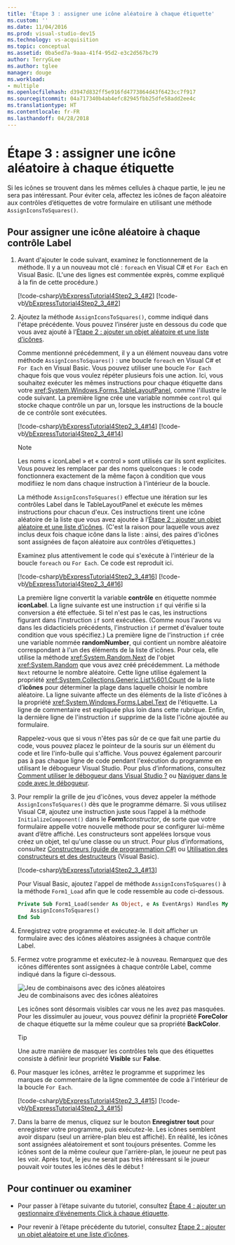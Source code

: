 ```yaml
---
title: 'Étape 3 : assigner une icône aléatoire à chaque étiquette'
ms.custom: ''
ms.date: 11/04/2016
ms.prod: visual-studio-dev15
ms.technology: vs-acquisition
ms.topic: conceptual
ms.assetid: 0ba5ed7a-9aaa-41f4-95d2-e3c2d567bc79
author: TerryGLee
ms.author: tglee
manager: douge
ms.workload:
- multiple
ms.openlocfilehash: d3947d832ff5e916fd4773864d43f6423cc7f917
ms.sourcegitcommit: 04a717340b4ab4efc82945fbb25dfe58add2ee4c
ms.translationtype: HT
ms.contentlocale: fr-FR
ms.lasthandoff: 04/28/2018
---
```

# <a name="step-3-assign-a-random-icon-to-each-label"></a>Étape 3 : assigner une icône aléatoire à chaque étiquette
Si les icônes se trouvent dans les mêmes cellules à chaque partie, le jeu ne sera pas intéressant. Pour éviter cela, affectez les icônes de façon aléatoire aux contrôles d’étiquettes de votre formulaire en utilisant une méthode `AssignIconsToSquares()`.  

## <a name="to-assign-a-random-icon-to-each-label"></a>Pour assigner une icône aléatoire à chaque contrôle Label  

1.  Avant d'ajouter le code suivant, examinez le fonctionnement de la méthode. Il y a un nouveau mot clé : `foreach` en Visual C# et `For Each` en Visual Basic. (L'une des lignes est commentée exprès, comme expliqué à la fin de cette procédure.)  

     [!code-csharp[VbExpressTutorial4Step2_3_4#2](../ide/codesnippet/CSharp/step-3-assign-a-random-icon-to-each-label_1.cs)]
     [!code-vb[VbExpressTutorial4Step2_3_4#2](../ide/codesnippet/VisualBasic/step-3-assign-a-random-icon-to-each-label_1.vb)]  
  
2.  Ajoutez la méthode `AssignIconsToSquares()`, comme indiqué dans l'étape précédente. Vous pouvez l’insérer juste en dessous du code que vous avez ajouté à l’[Étape 2 : ajouter un objet aléatoire et une liste d’icônes](../ide/step-2-add-a-random-object-and-a-list-of-icons.md).  
  
     Comme mentionné précédemment, il y a un élément nouveau dans votre méthode `AssignIconsToSquares()` : une boucle `foreach` en Visual C# et `For Each` en Visual Basic. Vous pouvez utiliser une boucle `For Each` chaque fois que vous voulez répéter plusieurs fois une action. Ici, vous souhaitez exécuter les mêmes instructions pour chaque étiquette dans votre <xref:System.Windows.Forms.TableLayoutPanel>, comme l'illustre le code suivant. La première ligne crée une variable nommée `control` qui stocke chaque contrôle un par un, lorsque les instructions de la boucle de ce contrôle sont exécutées.  
  
     [!code-csharp[VbExpressTutorial4Step2_3_4#14](../ide/codesnippet/CSharp/step-3-assign-a-random-icon-to-each-label_2.cs)]
     [!code-vb[VbExpressTutorial4Step2_3_4#14](../ide/codesnippet/VisualBasic/step-3-assign-a-random-icon-to-each-label_2.vb)]  

    > [!NOTE]
    >  Les noms « iconLabel » et « control » sont utilisés car ils sont explicites. Vous pouvez les remplacer par des noms quelconques : le code fonctionnera exactement de la même façon à condition que vous modifiiez le nom dans chaque instruction à l'intérieur de la boucle.  
  
     La méthode `AssignIconsToSquares()` effectue une itération sur les contrôles Label dans le TableLayoutPanel et exécute les mêmes instructions pour chacun d'eux. Ces instructions tirent une icône aléatoire de la liste que vous avez ajoutée à l’[Étape 2 : ajouter un objet aléatoire et une liste d’icônes](../ide/step-2-add-a-random-object-and-a-list-of-icons.md). (C'est la raison pour laquelle vous avez inclus deux fois chaque icône dans la liste : ainsi, des paires d'icônes sont assignées de façon aléatoire aux contrôles d’étiquettes.)  
  
     Examinez plus attentivement le code qui s'exécute à l'intérieur de la boucle `foreach` ou `For Each`. Ce code est reproduit ici.  

     [!code-csharp[VbExpressTutorial4Step2_3_4#16](../ide/codesnippet/CSharp/step-3-assign-a-random-icon-to-each-label_3.cs)]
     [!code-vb[VbExpressTutorial4Step2_3_4#16](../ide/codesnippet/VisualBasic/step-3-assign-a-random-icon-to-each-label_3.vb)]  
  
     La première ligne convertit la variable **contrôle** en étiquette nommée **iconLabel**. La ligne suivante est une instruction `if` qui vérifie si la conversion a été effectuée. Si tel n'est pas le cas, les instructions figurant dans l'instruction `if` sont exécutées. (Comme nous l'avons vu dans les didacticiels précédents, l'instruction `if` permet d'évaluer toute condition que vous spécifiez.) La première ligne de l'instruction `if` crée une variable nommée **randomNumber**, qui contient un nombre aléatoire correspondant à l'un des éléments de la liste d'icônes. Pour cela, elle utilise la méthode <xref:System.Random.Next> de l'objet <xref:System.Random> que vous avez créé précédemment. La méthode `Next` retourne le nombre aléatoire. Cette ligne utilise également la propriété <xref:System.Collections.Generic.List%601.Count> de la liste d’**icônes** pour déterminer la plage dans laquelle choisir le nombre aléatoire. La ligne suivante affecte un des éléments de la liste d'icônes à la propriété <xref:System.Windows.Forms.Label.Text> de l'étiquette. La ligne de commentaire est expliquée plus loin dans cette rubrique. Enfin, la dernière ligne de l'instruction `if` supprime de la liste l'icône ajoutée au formulaire.  
  
     Rappelez-vous que si vous n'êtes pas sûr de ce que fait une partie du code, vous pouvez placez le pointeur de la souris sur un élément du code et lire l'info-bulle qui s'affiche. Vous pouvez également parcourir pas à pas chaque ligne de code pendant l'exécution du programme en utilisant le débogueur Visual Studio. Pour plus d’informations, consultez [Comment utiliser le débogueur dans Visual Studio ?](http://msdn.microsoft.com/vstudio/ee672313.aspx) ou [Naviguer dans le code avec le débogueur](../debugger/navigating-through-code-with-the-debugger.md).  
  
3.  Pour remplir la grille de jeu d'icônes, vous devez appeler la méthode `AssignIconsToSquares()` dès que le programme démarre. Si vous utilisez Visual C#, ajoutez une instruction juste sous l’appel à la méthode `InitializeComponent()` dans le **Form1***constructor*, de sorte que votre formulaire appelle votre nouvelle méthode pour se configurer lui-même avant d’être affiché. Les constructeurs sont appelées lorsque vous créez un objet, tel qu'une classe ou un struct. Pour plus d’informations, consultez [Constructeurs (guide de programmation C#)](http://msdn.microsoft.com/library/ace5hbzh.aspx) ou [Utilisation des constructeurs et des destructeurs](http://msdn.microsoft.com/library/2z08e49e.aspx) (Visual Basic).  
  
     [!code-csharp[VbExpressTutorial4Step2_3_4#13](../ide/codesnippet/CSharp/step-3-assign-a-random-icon-to-each-label_4.cs)]  

     Pour Visual Basic, ajoutez l'appel de méthode `AssignIconsToSquares()` à la méthode `Form1_Load` afin que le code ressemble au code ci-dessous.  

    ```vb  
    Private Sub Form1_Load(sender As Object, e As EventArgs) Handles MyBase.Load  
        AssignIconsToSquares()  
    End Sub  
    ```  

4.  Enregistrez votre programme et exécutez-le. Il doit afficher un formulaire avec des icônes aléatoires assignées à chaque contrôle Label.  

5.  Fermez votre programme et exécutez-le à nouveau. Remarquez que des icônes différentes sont assignées à chaque contrôle Label, comme indiqué dans la figure ci-dessous.  

     ![Jeu de combinaisons avec des icônes aléatoires](../ide/media/express_tut4step3.png "Express_Tut4Step3")  
Jeu de combinaisons avec des icônes aléatoires  

     Les icônes sont désormais visibles car vous ne les avez pas masquées. Pour les dissimuler au joueur, vous pouvez définir la propriété **ForeColor** de chaque étiquette sur la même couleur que sa propriété **BackColor**.  

    > [!TIP]
    >  Une autre manière de masquer les contrôles tels que des étiquettes consiste à définir leur propriété **Visible** sur **False**.  
  
6.  Pour masquer les icônes, arrêtez le programme et supprimez les marques de commentaire de la ligne commentée de code à l'intérieur de la boucle `For Each`.  

     [!code-csharp[VbExpressTutorial4Step2_3_4#15](../ide/codesnippet/CSharp/step-3-assign-a-random-icon-to-each-label_5.cs)]
     [!code-vb[VbExpressTutorial4Step2_3_4#15](../ide/codesnippet/VisualBasic/step-3-assign-a-random-icon-to-each-label_5.vb)]  

7.  Dans la barre de menus, cliquez sur le bouton **Enregistrer tout** pour enregistrer votre programme, puis exécutez-le. Les icônes semblent avoir disparu (seul un arrière-plan bleu est affiché). En réalité, les icônes sont assignées aléatoirement et sont toujours présentes. Comme les icônes sont de la même couleur que l'arrière-plan, le joueur ne peut pas les voir. Après tout, le jeu ne serait pas très intéressant si le joueur pouvait voir toutes les icônes dès le début !  

## <a name="to-continue-or-review"></a>Pour continuer ou examiner  
  
-   Pour passer à l’étape suivante du tutoriel, consultez [Étape 4 : ajouter un gestionnaire d’événements Click à chaque étiquette](../ide/step-4-add-a-click-event-handler-to-each-label.md).  
  
-   Pour revenir à l’étape précédente du tutoriel, consultez [Étape 2 : ajouter un objet aléatoire et une liste d’icônes](../ide/step-2-add-a-random-object-and-a-list-of-icons.md).
